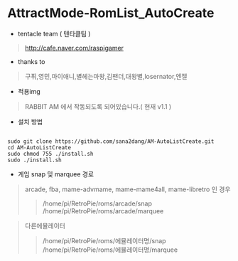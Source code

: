 # AttractMode-RomList_AutoCreate

* tentacle team ( 텐타클팀 )
> http://cafe.naver.com/raspigamer

* thanks to 
> 구퓌,영민,마이애니,별헤는마왕,김팬더,대왕별,losernator,엔젤

* 적용img
> RABBIT AM 에서 작동되도록 되어있습니다.( 현재 v1.1 )

* 설치 방법
<pre><code>
sudo git clone https://github.com/sana2dang/AM-AutoListCreate.git 
cd AM-AutoListCreate
sudo chmod 755 ./install.sh
sudo ./install.sh
</code></pre>

* 게임 snap 및 marquee 경로
> arcade, fba, mame-advmame, mame-mame4all, mame-libretro 인 경우
>> /home/pi/RetroPie/roms/arcade/snap
>> /home/pi/RetroPie/roms/arcade/marquee

> 다른에뮬레이터
>> /home/pi/RetroPie/roms/에뮬레이터명/snap
>> /home/pi/RetroPie/roms/에뮬레이터명/marquee


